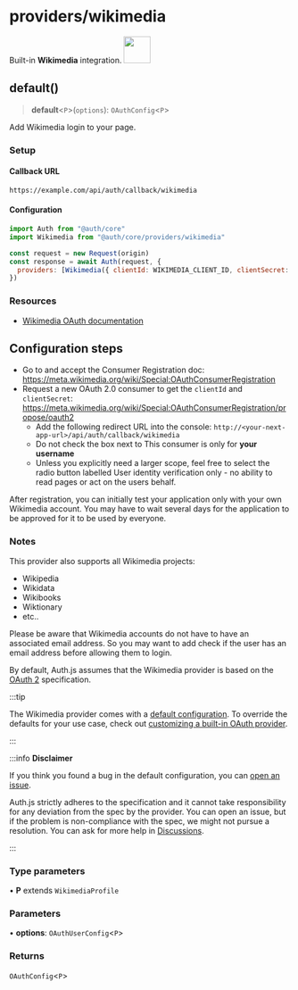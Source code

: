 # providers/wikimedia

<div style={{backgroundColor: "#000", display: "flex", justifyContent: "space-between", color: "#fff", padding: 16}}>
<span>Built-in <b> Wikimedia</b> integration.</span>
<a href="https://mediawiki.org/">
  <img style={{display: "block"}} src="https://authjs.dev/img/providers/wikimedia.svg" height="48" />
</a>
</div>

## default()

> **default**\<`P`\>(`options`): `OAuthConfig`\<`P`\>

Add Wikimedia login to your page.

### Setup

#### Callback URL
```
https://example.com/api/auth/callback/wikimedia
```

#### Configuration
```js
import Auth from "@auth/core"
import Wikimedia from "@auth/core/providers/wikimedia"

const request = new Request(origin)
const response = await Auth(request, {
  providers: [Wikimedia({ clientId: WIKIMEDIA_CLIENT_ID, clientSecret: WIKIMEDIA_CLIENT_SECRET })],
})
```

### Resources

- [Wikimedia OAuth documentation](https://www.mediawiki.org/wiki/Extension:OAuth)

## Configuration steps
- Go to and accept the Consumer Registration doc: https://meta.wikimedia.org/wiki/Special:OAuthConsumerRegistration
- Request a new OAuth 2.0 consumer to get the `clientId` and `clientSecret`: https://meta.wikimedia.org/wiki/Special:OAuthConsumerRegistration/propose/oauth2
  - Add the following redirect URL into the console: `http://<your-next-app-url>/api/auth/callback/wikimedia`
  - Do not check the box next to This consumer is only for __your username__
  - Unless you explicitly need a larger scope, feel free to select the radio button labelled User identity verification only - no ability to read pages or act on the users behalf.

After registration, you can initially test your application only with your own Wikimedia account.
You may have to wait several days for the application to be approved for it to be used by everyone.

### Notes
This provider also supports all Wikimedia projects:
- Wikipedia
- Wikidata
- Wikibooks
- Wiktionary
- etc..

Please be aware that Wikimedia accounts do not have to have an associated email address. So you may want to add check if the user has an email address before allowing them to login.

By default, Auth.js assumes that the Wikimedia provider is
based on the [OAuth 2](https://www.rfc-editor.org/rfc/rfc6749.html) specification.

:::tip

The Wikimedia provider comes with a [default configuration](https://github.com/nextauthjs/next-auth/blob/main/packages/core/src/providers/wikimedia.ts).
To override the defaults for your use case, check out [customizing a built-in OAuth provider](https://authjs.dev/guides/providers/custom-provider#override-default-options).

:::

:::info **Disclaimer**

If you think you found a bug in the default configuration, you can [open an issue](https://authjs.dev/new/provider-issue).

Auth.js strictly adheres to the specification and it cannot take responsibility for any deviation from
the spec by the provider. You can open an issue, but if the problem is non-compliance with the spec,
we might not pursue a resolution. You can ask for more help in [Discussions](https://authjs.dev/new/github-discussions).

:::

### Type parameters

• **P** extends `WikimediaProfile`

### Parameters

• **options**: `OAuthUserConfig`\<`P`\>

### Returns

`OAuthConfig`\<`P`\>
